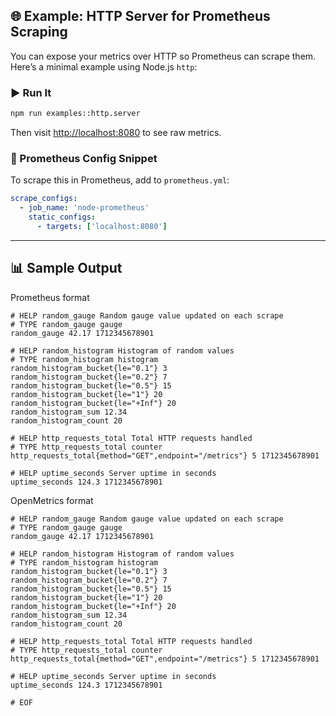## 🌐 Example: HTTP Server for Prometheus Scraping

You can expose your metrics over HTTP so Prometheus can scrape them. Here’s a minimal example using Node.js `http`:

### ▶️ Run It

```bash
npm run examples::http.server
```

Then visit [http://localhost:8080](http://localhost:8080) to see raw metrics.

### 🧭 Prometheus Config Snippet

To scrape this in Prometheus, add to `prometheus.yml`:

```yaml
scrape_configs:
  - job_name: 'node-prometheus'
    static_configs:
      - targets: ['localhost:8080']
```

---

## 📊 Sample Output

Prometheus format
```
# HELP random_gauge Random gauge value updated on each scrape
# TYPE random_gauge gauge
random_gauge 42.17 1712345678901

# HELP random_histogram Histogram of random values
# TYPE random_histogram histogram
random_histogram_bucket{le="0.1"} 3
random_histogram_bucket{le="0.2"} 7
random_histogram_bucket{le="0.5"} 15
random_histogram_bucket{le="1"} 20
random_histogram_bucket{le="+Inf"} 20
random_histogram_sum 12.34
random_histogram_count 20

# HELP http_requests_total Total HTTP requests handled
# TYPE http_requests_total counter
http_requests_total{method="GET",endpoint="/metrics"} 5 1712345678901

# HELP uptime_seconds Server uptime in seconds
uptime_seconds 124.3 1712345678901
```


OpenMetrics format
```
# HELP random_gauge Random gauge value updated on each scrape
# TYPE random_gauge gauge
random_gauge 42.17 1712345678901

# HELP random_histogram Histogram of random values
# TYPE random_histogram histogram
random_histogram_bucket{le="0.1"} 3
random_histogram_bucket{le="0.2"} 7
random_histogram_bucket{le="0.5"} 15
random_histogram_bucket{le="1"} 20
random_histogram_bucket{le="+Inf"} 20
random_histogram_sum 12.34
random_histogram_count 20

# HELP http_requests_total Total HTTP requests handled
# TYPE http_requests_total counter
http_requests_total{method="GET",endpoint="/metrics"} 5 1712345678901

# HELP uptime_seconds Server uptime in seconds
uptime_seconds 124.3 1712345678901

# EOF
```
